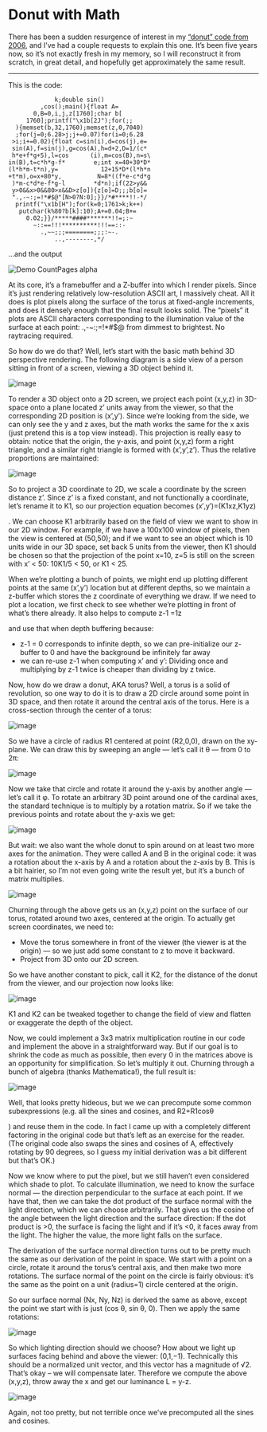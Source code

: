 # Donut with Math

 There has been a sudden resurgence of interest in my [“donut” code from 2006], and I’ve had a couple requests to explain this one. It’s been five years now, so it’s not exactly fresh in my memory, so I will reconstruct it from scratch, in great detail, and hopefully get approximately the same result.
 
----
[“donut” code from 2006]: https://www.a1k0n.net/2006/09/15/obfuscated-c-donut.html
This is the code:
```
             k;double sin()
         ,cos();main(){float A=
       0,B=0,i,j,z[1760];char b[
     1760];printf("\x1b[2J");for(;;
  ){memset(b,32,1760);memset(z,0,7040)
  ;for(j=0;6.28>j;j+=0.07)for(i=0;6.28
 >i;i+=0.02){float c=sin(i),d=cos(j),e=
 sin(A),f=sin(j),g=cos(A),h=d+2,D=1/(c*
 h*e+f*g+5),l=cos      (i),m=cos(B),n=s\
in(B),t=c*h*g-f*        e;int x=40+30*D*
(l*h*m-t*n),y=            12+15*D*(l*h*n
+t*m),o=x+80*y,          N=8*((f*e-c*d*g
 )*m-c*d*e-f*g-l        *d*n);if(22>y&&
 y>0&&x>0&&80>x&&D>z[o]){z[o]=D;;;b[o]=
 ".,-~:;=!*#$@"[N>0?N:0];}}/*#****!!-*/
  printf("\x1b[H");for(k=0;1761>k;k++)
   putchar(k%80?b[k]:10);A+=0.04;B+=
     0.02;}}/*****####*******!!=;:~
       ~::==!!!**********!!!==::-
         .,~~;;;========;;;:~-.
             ..,--------,*/
```      
…and the output

![Demo CountPages alpha](https://media.giphy.com/media/tfoUFS43L13Vgi4zn1/giphy.gif)

At its core, it’s a framebuffer and a Z-buffer into which I render pixels. Since it’s just rendering relatively low-resolution ASCII art, I massively cheat. All it does is plot pixels along the surface of the torus at fixed-angle increments, and does it densely enough that the final result looks solid. The “pixels” it plots are ASCII characters corresponding to the illumination value of the surface at each point: .,-~:;=!*#$@ from dimmest to brightest. No raytracing required.

So how do we do that? Well, let’s start with the basic math behind 3D perspective rendering. The following diagram is a side view of a person sitting in front of a screen, viewing a 3D object behind it.

![image](https://user-images.githubusercontent.com/86287920/205480967-f5f815ad-6a6c-45c6-99ab-171ea252d9b4.png)

To render a 3D object onto a 2D screen, we project each point (x,y,z) in 3D-space onto a plane located z’ units away from the viewer, so that the corresponding 2D position is (x’,y’). Since we’re looking from the side, we can only see the y and z axes, but the math works the same for the x axis (just pretend this is a top view instead). This projection is really easy to obtain: notice that the origin, the y-axis, and point (x,y,z) form a right triangle, and a similar right triangle is formed with (x’,y’,z’). Thus the relative proportions are maintained:

![image](https://user-images.githubusercontent.com/86287920/205480983-025d2061-6cc3-477b-8846-67d669e12e8f.png)

So to project a 3D coordinate to 2D, we scale a coordinate by the screen distance z’. Since z’ is a fixed constant, and not functionally a coordinate, let’s rename it to K1, so our projection equation becomes (x′,y′)=(K1xz,K1yz)

. We can choose K1 arbitrarily based on the field of view we want to show in our 2D window. For example, if we have a 100x100 window of pixels, then the view is centered at (50,50); and if we want to see an object which is 10 units wide in our 3D space, set back 5 units from the viewer, then K1 should be chosen so that the projection of the point x=10, z=5 is still on the screen with x’ < 50: 10K1/5 < 50, or K1 < 25.

When we’re plotting a bunch of points, we might end up plotting different points at the same (x’,y’) location but at different depths, so we maintain a z-buffer which stores the z coordinate of everything we draw. If we need to plot a location, we first check to see whether we’re plotting in front of what’s there already. It also helps to compute z-1 =1z

and use that when depth buffering because:

   - z-1 = 0 corresponds to infinite depth, so we can pre-initialize our z-buffer to 0 and have the background be infinitely far away
   - we can re-use z-1 when computing x’ and y’: Dividing once and multiplying by z-1 twice is cheaper than dividing by z twice.

Now, how do we draw a donut, AKA torus? Well, a torus is a solid of revolution, so one way to do it is to draw a 2D circle around some point in 3D space, and then rotate it around the central axis of the torus. Here is a cross-section through the center of a torus:

![image](https://user-images.githubusercontent.com/86287920/205481052-c317fae8-0fff-45d9-b2b0-e6fbc933e840.png)

So we have a circle of radius R1 centered at point (R2,0,0), drawn on the xy-plane. We can draw this by sweeping an angle — let’s call it θ — from 0 to 2π:

![image](https://user-images.githubusercontent.com/86287920/205481069-b142f8aa-58dd-4bac-bb44-a24cfae08a68.png)

Now we take that circle and rotate it around the y-axis by another angle — let’s call it φ. To rotate an arbitrary 3D point around one of the cardinal axes, the standard technique is to multiply by a rotation matrix. So if we take the previous points and rotate about the y-axis we get:

![image](https://user-images.githubusercontent.com/86287920/205481086-5c134373-26fd-4670-826c-d4a990f5a0c9.png)

But wait: we also want the whole donut to spin around on at least two more axes for the animation. They were called A and B in the original code: it was a rotation about the x-axis by A and a rotation about the z-axis by B. This is a bit hairier, so I’m not even going write the result yet, but it’s a bunch of matrix multiplies.

![image](https://user-images.githubusercontent.com/86287920/205481100-b031becd-9308-461e-88a8-0a343fbb36a2.png)

Churning through the above gets us an (x,y,z) point on the surface of our torus, rotated around two axes, centered at the origin. To actually get screen coordinates, we need to:

   - Move the torus somewhere in front of the viewer (the viewer is at the origin) — so we just add some constant to z to move it backward.
   - Project from 3D onto our 2D screen.
    
So we have another constant to pick, call it K2, for the distance of the donut from the viewer, and our projection now looks like:

![image](https://user-images.githubusercontent.com/86287920/205481111-49f05707-886c-4178-b0c9-b00fb24ca177.png)

K1 and K2 can be tweaked together to change the field of view and flatten or exaggerate the depth of the object.

Now, we could implement a 3x3 matrix multiplication routine in our code and implement the above in a straightforward way. But if our goal is to shrink the code as much as possible, then every 0 in the matrices above is an opportunity for simplification. So let’s multiply it out. Churning through a bunch of algebra (thanks Mathematica!), the full result is:

![image](https://user-images.githubusercontent.com/86287920/205481117-c27dced3-278f-4273-a396-6105160e43e7.png)

Well, that looks pretty hideous, but we we can precompute some common subexpressions (e.g. all the sines and cosines, and R2+R1cosθ

) and reuse them in the code. In fact I came up with a completely different factoring in the original code but that’s left as an exercise for the reader. (The original code also swaps the sines and cosines of A, effectively rotating by 90 degrees, so I guess my initial derivation was a bit different but that’s OK.)

Now we know where to put the pixel, but we still haven’t even considered which shade to plot. To calculate illumination, we need to know the surface normal — the direction perpendicular to the surface at each point. If we have that, then we can take the dot product of the surface normal with the light direction, which we can choose arbitrarily. That gives us the cosine of the angle between the light direction and the surface direction: If the dot product is >0, the surface is facing the light and if it’s <0, it faces away from the light. The higher the value, the more light falls on the surface.

The derivation of the surface normal direction turns out to be pretty much the same as our derivation of the point in space. We start with a point on a circle, rotate it around the torus’s central axis, and then make two more rotations. The surface normal of the point on the circle is fairly obvious: it’s the same as the point on a unit (radius=1) circle centered at the origin.

So our surface normal (Nx, Ny, Nz) is derived the same as above, except the point we start with is just (cos θ, sin θ, 0). Then we apply the same rotations:

![image](https://user-images.githubusercontent.com/86287920/205481209-e13dfa0d-5770-41d6-bd79-432912976d6f.png)

So which lighting direction should we choose? How about we light up surfaces facing behind and above the viewer: (0,1,−1). Technically this should be a normalized unit vector, and this vector has a magnitude of √2. That’s okay – we will compensate later. Therefore we compute the above (x,y,z), throw away the x and get our luminance L = y-z.

![image](https://user-images.githubusercontent.com/86287920/205481153-c8e09b75-b58f-44a1-b5a0-05f56fcc34b1.png)

Again, not too pretty, but not terrible once we’ve precomputed all the sines and cosines.
